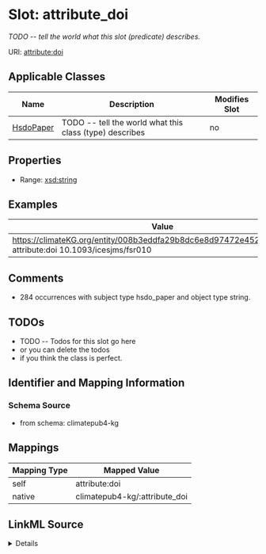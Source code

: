 

# Slot: attribute_doi


_TODO -- tell the world what this slot (predicate) describes._





URI: [attribute:doi](http://attribute.org/doi)



<!-- no inheritance hierarchy -->





## Applicable Classes

| Name | Description | Modifies Slot |
| --- | --- | --- |
| [HsdoPaper](../classes/HsdoPaper.md) | TODO -- tell the world what this class (type) describes |  no  |







## Properties

* Range: [xsd:string](http://www.w3.org/2001/XMLSchema#string)






## Examples

| Value |
| --- |
| https://climateKG.org/entity/008b3eddfa29b8dc6e8d97472e4526bec2c9c2cb attribute:doi 10.1093/icesjms/fsr010 |

## Comments

* 284 occurrences with subject type hsdo_paper and object type string.

## TODOs

* TODO -- Todos for this slot go here
* or you can delete the todos
* if you think the class is perfect.

## Identifier and Mapping Information







### Schema Source


* from schema: climatepub4-kg




## Mappings

| Mapping Type | Mapped Value |
| ---  | ---  |
| self | attribute:doi |
| native | climatepub4-kg/:attribute_doi |




## LinkML Source

<details>
```yaml
name: attribute_doi
description: TODO -- tell the world what this slot (predicate) describes.
todos:
- TODO -- Todos for this slot go here
- or you can delete the todos
- if you think the class is perfect.
comments:
- 284 occurrences with subject type hsdo_paper and object type string.
examples:
- value: https://climateKG.org/entity/008b3eddfa29b8dc6e8d97472e4526bec2c9c2cb attribute:doi
    10.1093/icesjms/fsr010
from_schema: climatepub4-kg
rank: 1000
slot_uri: attribute:doi
alias: attribute_doi
domain_of:
- hsdo_paper
range: string

```
</details>